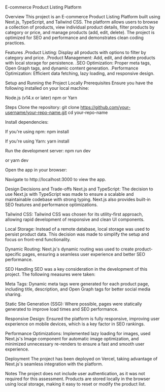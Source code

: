 E-commerce Product Listing Platform

Overview
This project is an E-commerce Product Listing Platform built using Next.js, TypeScript, and Tailwind CSS. The platform allows users to browse a collection of products, view individual product details, filter products by category or price, and manage products (add, edit, delete). The project is optimized for SEO and performance and demonstrates clean coding practices.

Features
.Product Listing: Display all products with options to filter by category and price.
.Product Management: Add, edit, and delete products with local storage for persistence.
.SEO Optimization: Proper meta tags, Open Graph tags, and dynamic content generation.
.Performance Optimization: Efficient data fetching, lazy loading, and responsive design.

Setup and Running the Project Locally
Prerequisites
Ensure you have the following installed on your local machine:

Node.js (v14.x or later)
npm or Yarn

Steps
Clone the repository:
git clone https://github.com/your-username/your-repo-name.git
cd your-repo-name

Install dependencies:

If you're using npm:
npm install

If you're using Yarn:
yarn install

Run the development server:
npm run dev

or
yarn dev

Open the app in your browser:

Navigate to http://localhost:3000 to view the app.

Design Decisions and Trade-offs
Next.js and TypeScript: The decision to use Next.js with TypeScript was made to ensure a scalable and maintainable codebase with strong typing. Next.js also provides built-in SEO features and performance optimizations.

Tailwind CSS: Tailwind CSS was chosen for its utility-first approach, allowing rapid development of responsive and clean UI components.

Local Storage: Instead of a remote database, local storage was used to persist product data. This decision was made to simplify the setup and focus on front-end functionality.

Dynamic Routing: Next.js's dynamic routing was used to create product-specific pages, ensuring a seamless user experience and better SEO performance.

SEO Handling
SEO was a key consideration in the development of this project. The following measures were taken:

Meta Tags: Dynamic meta tags were generated for each product page, including title, description, and Open Graph tags for better social media sharing.

Static Site Generation (SSG): Where possible, pages were statically generated to improve load times and SEO performance.

Responsive Design: Ensured the platform is fully responsive, improving user experience on mobile devices, which is a key factor in SEO rankings.

Performance Optimizations: Implemented lazy loading for images, used Next.js's Image component for automatic image optimization, and minimized unnecessary re-renders to ensure a fast and smooth user experience.

Deployment
The project has been deployed on Vercel, taking advantage of Next.js's seamless integration with the platform.

Notes
The project does not include user authentication, as it was not required for this assessment.
Products are stored locally in the browser using local storage, making it easy to reset or modify the product list.

